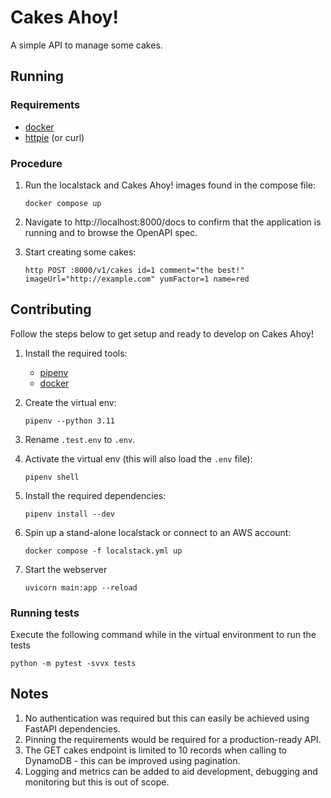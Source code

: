 # Cakes Ahoy!

A simple API to manage some cakes.

## Running

### Requirements

- [docker](https://www.docker.com/)
- [httpie](https://httpie.io/docs/cli) (or curl)

### Procedure

1. Run the localstack and Cakes Ahoy! images found in the compose file:

   `docker compose up`

1. Navigate to http://localhost:8000/docs to confirm that the application is running and to browse the OpenAPI spec.
1. Start creating some cakes:

   `http POST :8000/v1/cakes id=1 comment="the best!" imageUrl="http://example.com" yumFactor=1 name=red`

## Contributing

Follow the steps below to get setup and ready to develop on Cakes Ahoy!

1. Install the required tools:

   - [pipenv](https://pipenv.pypa.io/en/latest/)
   - [docker](https://www.docker.com/)

1. Create the virtual env:

   `pipenv --python 3.11`

1. Rename `.test.env` to `.env`.

1. Activate the virtual env (this will also load the `.env` file):

   `pipenv shell`

1. Install the required dependencies:

   `pipenv install --dev`

1. Spin up a stand-alone localstack or connect to an AWS account:

   `docker compose -f localstack.yml up`

1. Start the webserver

   `uvicorn main:app --reload`

### Running tests

Execute the following command while in the virtual environment to run the tests

`python -m pytest -svvx tests`

## Notes

1. No authentication was required but this can easily be achieved using FastAPI dependencies.
1. Pinning the requirements would be required for a production-ready API.
1. The GET cakes endpoint is limited to 10 records when calling to DynamoDB - this can be improved using pagination.
1. Logging and metrics can be added to aid development, debugging and monitoring but this is out of scope.
